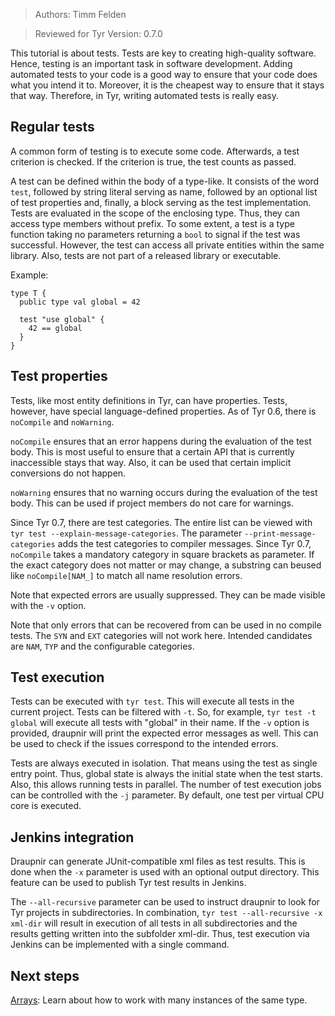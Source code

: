 > Authors: Timm Felden

> Reviewed for Tyr Version: 0.7.0

This tutorial is about tests.
Tests are key to creating high-quality software.
Hence, testing is an important task in software development.
Adding automated tests to your code is a good way to ensure that your code does what you intend it to.
Moreover, it is the cheapest way to ensure that it stays that way.
Therefore, in Tyr, writing automated tests is really easy.


## Regular tests

A common form of testing is to execute some code.
Afterwards, a test criterion is checked.
If the criterion is true, the test counts as passed.

A test can be defined within the body of a type-like.
It consists of the word ```test```,
 followed by string literal serving as name,
  followed by an optional list of test properties and,
  finally, a block serving as the test implementation.
Tests are evaluated in the scope of the enclosing type.
Thus, they can access type members without prefix.
To some extent, a test is a type function taking no parameters returning a ```bool``` to signal if the test was successful.
However, the test can access all private entities within the same library.
Also, tests are not part of a released library or executable.

Example:
```
type T {
  public type val global = 42

  test "use global" {
    42 == global
  }
}
```

## Test properties

Tests, like most entity definitions in Tyr, can have properties.
Tests, however, have special language-defined properties.
As of Tyr 0.6, there is ```noCompile``` and ```noWarning```.

```noCompile``` ensures that an error happens during the evaluation of the test body.
This is most useful to ensure that a certain API that is currently inaccessible stays that way.
Also, it can be used that certain implicit conversions do not happen.

```noWarning``` ensures that no warning occurs during the evaluation of the test body.
This can be used if project members do not care for warnings.

Since Tyr 0.7, there are test categories.
The entire list can be viewed with ```tyr test --explain-message-categories```.
The parameter ```--print-message-categories``` adds the test categories to compiler messages.
Since Tyr 0.7, ```noCompile``` takes a mandatory category in square brackets as parameter.
If the exact category does not matter or may change, a substring can beused like ```noCompile[NAM_]``` to match all name resolution errors.

Note that expected errors are usually suppressed.
They can be made visible with the ```-v``` option.

Note that only errors that can be recovered from can be used in no compile tests.
The ```SYN``` and ```EXT``` categories will not work here.
Intended candidates are ```NAM```, ```TYP``` and the configurable categories.


## Test execution

Tests can be executed with ```tyr test```.
This will execute all tests in the current project.
Tests can be filtered with ```-t```.
So, for example, ```tyr test -t global``` will execute all tests with "global" in their name.
If the ```-v``` option is provided, draupnir will print the expected error messages as well.
This can be used to check if the issues correspond to the intended errors.

Tests are always executed in isolation.
That means using the test as single entry point.
Thus, global state is always the initial state when the test starts.
Also, this allows running tests in parallel.
The number of test execution jobs can be controlled with the ```-j``` parameter.
By default, one test per virtual CPU core is executed.


## Jenkins integration

Draupnir can generate JUnit-compatible xml files as test results.
This is done when the ```-x``` parameter is used with an optional output directory.
This feature can be used to publish Tyr test results in Jenkins.

The ```--all-recursive``` parameter can be used to instruct draupnir to look for Tyr projects in subdirectories.
In combination, ```tyr test --all-recursive -x xml-dir``` will result in execution of all tests in all subdirectories and the results getting written into the subfolder xml-dir.
Thus, test execution via Jenkins can be implemented with a single command.


## Next steps

[Arrays](https://github.com/tyr-lang/tutorials/tree/master/beginner/Arrays): Learn about how to work with many instances of the same type.
